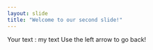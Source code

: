```yaml
---
layout: slide
title: "Welcome to our second slide!"
---
```

Your text : my text
Use the left arrow to go back!
